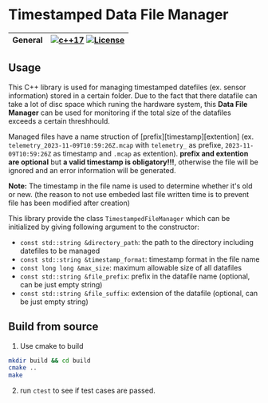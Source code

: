 # Timestamped Data File Manager

|  General  | [![c++17](https://img.shields.io/badge/standard-C++17-blue.svg?style=flat&logo=c%2B%2B)](https://isocpp.org) [![License](https://img.shields.io/badge/License-BSD_3--Clause-orange.svg)](./LICENSE) |
| :-------: | :----------------------------------------------------------: |

## Usage
This C++ library is used for managing timestamped datefiles (ex. sensor information) stored in a certain folder. Due to the fact that there datafile can take a lot of disc space which runing the hardware system, this **Data File Manager** can be used for monitoring if the total size of the datafiles exceeds a certain threshhould.

Managed files have a name struction of [prefix][timestamp][extention] (ex. `telemetry_2023-11-09T10:59:26Z.mcap` with `telemetry_` as prefixe, `2023-11-09T10:59:26Z` as timestamp and `.mcap` as extention). **prefix and extention are optional** but **a valid timestamp is obligatory!!!**, otherwise the file will be ignored and an error information will be generated.

**Note:** The timestamp in the file name is used to determine whether it's old or new. (the reason to not use embeded last file written time is to prevent file has been modified after creation)

This library provide the class `TimestampedFileManager` which can be initialized by giving following argument to the constructor:
- `const std::string &directory_path`: the path to the directory including datefiles to be managed
- `const std::string &timestamp_format`: timestamp format in the file name
- `const long long &max_size`: maximum allowable size of all datafiles
- `const std::string &file_prefix`: prefix in the datafile name (optional, can be just empty string)
- `const std::string &file_suffix`: extension of the datafile (optional, can be just empty string)

## Build from source
1. Use cmake to build
```bash
mkdir build && cd build
cmake ..
make
```
2. run `ctest` to see if test cases are passed.

